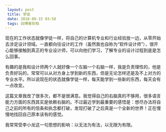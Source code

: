 ```yaml
---
 layout: post
 title: 学徒
 date: 2018-09-15 03:58
 tags: 旧博客存档
---
```

现在的工作状态就像学徒一样，将自己的计算机专业和行业经验放一边，从零开始去涉足设计领域。一直都向往设计的工作（虽然我也自称为“软件设计师”），很开心能够接触到真正的专业设计师，可以向他们学习，了解专业的设计过程到底是怎么回事。

有趣的是我和设计师两个人就好像一个左脑一个右脑一样，我是负责理性的，他是负责好玩的，常常可以从对方身上学到新的东西，但是无论怎样还是及不上对方的专业水平。所以说现在的状态就像学徒一样，每天能学到一些新的东西，每天会有一点改变。

这篇文章我改了很多次，都不是很满意。我觉得自己的右脑真的不够用，很多语言能力方面的东西其实是依赖右脑的。不过最近学到最重要的感悟是：想尽办法将自己之前的所有的信条和执念都打破，发现打破了之后真是一个全新的世界！正在慢慢地找回自己原本该有的感觉。

我常常受李小龙这一句思想的影响：以无法为有法，以无限为有限。

